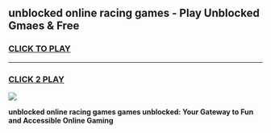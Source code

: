 
## unblocked online racing games - Play Unblocked Gmaes & Free
<h3>
<a href="https://news.freeplayer.one?title=unblocked_online_racing_games&ref=23F">CLICK TO PLAY</a></h3>
<hr>

<h3>
<a href="https://news.freeplayer.one?title=unblocked_online_racing_games&ref=23F">CLICK 2 PLAY</a>
  
</h3>

<a href="https://news.freeplayer.one?title=unblocked_online_racing_games&ref=23F/"><img src="https://clearcache.store/games.png"></a>


**unblocked online racing games games unblocked: Your Gateway to Fun and Accessible Online Gaming**
